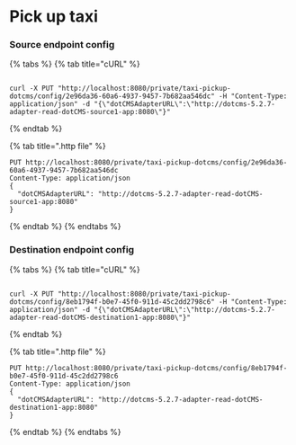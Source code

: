 # Pick up taxi

### **Source endpoint config**

{% tabs %}
{% tab title="cURL" %}
```text

curl -X PUT "http://localhost:8080/private/taxi-pickup-dotcms/config/2e96da36-60a6-4937-9457-7b682aa546dc" -H "Content-Type: application/json" -d "{\"dotCMSAdapterURL\":\"http://dotcms-5.2.7-adapter-read-dotCMS-source1-app:8080\"}"

```
{% endtab %}

{% tab title=".http file" %}
```text
PUT http://localhost:8080/private/taxi-pickup-dotcms/config/2e96da36-60a6-4937-9457-7b682aa546dc
Content-Type: application/json
{
  "dotCMSAdapterURL": "http://dotcms-5.2.7-adapter-read-dotCMS-source1-app:8080"
}
```
{% endtab %}
{% endtabs %}

### **Destination endpoint config** 

{% tabs %}
{% tab title="cURL" %}
```text

curl -X PUT "http://localhost:8080/private/taxi-pickup-dotcms/config/8eb1794f-b0e7-45f0-911d-45c2dd2798c6" -H "Content-Type: application/json" -d "{\"dotCMSAdapterURL\":\"http://dotcms-5.2.7-adapter-read-dotCMS-destination1-app:8080\"}" 

```
{% endtab %}

{% tab title=".http file" %}
```text
PUT http://localhost:8080/private/taxi-pickup-dotcms/config/8eb1794f-b0e7-45f0-911d-45c2dd2798c6
Content-Type: application/json
{
  "dotCMSAdapterURL": "http://dotcms-5.2.7-adapter-read-dotCMS-destination1-app:8080"
}
```
{% endtab %}
{% endtabs %}

